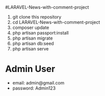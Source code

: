 #LARAVEL-News-with-comment-project
<ol>
    <li>git clone this repository</li>
    <li>cd LARAVEL-News-with-comment-project</li>
    <li>composer update</li>
    <li>php artisan passport:install</li>
    <li>php artisan migrate</li>
    <li>php artisan db:seed</li>
    <li>php artisan serve</li>
</ol>

# Admin User
<ul>
    <li>email: admin@gmail.com</li>
    <li>password: Admin123</li>
</ul>
